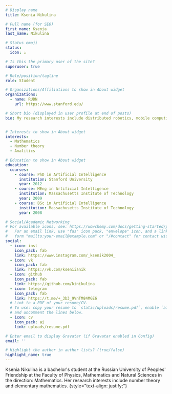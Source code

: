 ```yaml
---
# Display name
title: Ksenia Nikulina

# Full name (for SEO)
first_name: Ksenia
last_name: Nikulina

# Status emoji
status:
  icon: ☕️

# Is this the primary user of the site?
superuser: true

# Role/position/tagline
role: Student

# Organizations/Affiliations to show in About widget
organizations:
  - name: RUDN
    url: https://www.stanford.edu/

# Short bio (displayed in user profile at end of posts)
bio: My research interests include distributed robotics, mobile computing and programmable matter.


# Interests to show in About widget
interests:
  - Mathematics
  - Number theory
  - Analitics

# Education to show in About widget
education:
  courses:
    - course: PhD in Artificial Intelligence
      institution: Stanford University
      year: 2012
    - course: MEng in Artificial Intelligence
      institution: Massachusetts Institute of Technology
      year: 2009
    - course: BSc in Artificial Intelligence
      institution: Massachusetts Institute of Technology
      year: 2008

# Social/Academic Networking
# For available icons, see: https://wowchemy.com/docs/getting-started/page-builder/#icons
#   For an email link, use "fas" icon pack, "envelope" icon, and a link in the
#   form "mailto:your-email@example.com" or "/#contact" for contact widget.
social:
  - icon: inst
    icon_pack: fab
    link: https://www.instagram.com/_ksenik2004_
  - icon: vk
    icon_pack: fab
    link: https://vk.com/kseniianik
  - icon: github
    icon_pack: fab
    link: https://github.com/kinikulina
  - icon: telegram
    icon_pack: fab
    link: https://t.me/+_3b3_9VnTM84MGE6
  # Link to a PDF of your resume/CV.
  # To use: copy your resume to `static/uploads/resume.pdf`, enable `ai` icons in `params.yaml`,
  # and uncomment the lines below.
  - icon: cv
    icon_pack: ai
    link: uploads/resume.pdf

# Enter email to display Gravatar (if Gravatar enabled in Config)
email: ''

# Highlight the author in author lists? (true/false)
highlight_name: true
---
```


Ksenia Nikulina is a bachelor's student at the Russian University of Peoples' Friendship at the Faculty of Physics, Mathematics and Natural Sciences in the direction: Mathematics.  Her research interests include number theory and elementary mathematics.
{style="text-align: justify;"}
